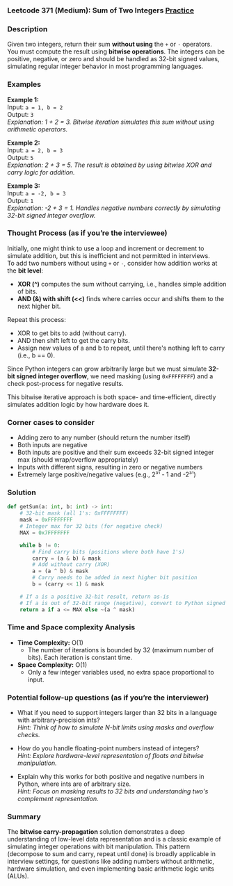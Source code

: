 ### Leetcode 371 (Medium): Sum of Two Integers [Practice](https://leetcode.com/problems/sum-of-two-integers)

### Description  
Given two integers, return their sum **without using** the `+` or `-` operators.  
You must compute the result using **bitwise operations**. The integers can be positive, negative, or zero and should be handled as 32-bit signed values, simulating regular integer behavior in most programming languages.

### Examples  

**Example 1:**  
Input: `a = 1, b = 2`  
Output: `3`  
*Explanation: 1 + 2 = 3. Bitwise iteration simulates this sum without using arithmetic operators.*

**Example 2:**  
Input: `a = 2, b = 3`  
Output: `5`  
*Explanation: 2 + 3 = 5. The result is obtained by using bitwise XOR and carry logic for addition.*

**Example 3:**  
Input: `a = -2, b = 3`  
Output: `1`  
*Explanation: -2 + 3 = 1. Handles negative numbers correctly by simulating 32-bit signed integer overflow.*

### Thought Process (as if you’re the interviewee)  
Initially, one might think to use a loop and increment or decrement to simulate addition, but this is inefficient and not permitted in interviews.  
To add two numbers without using `+` or `-`, consider how addition works at the **bit level**:  
- **XOR (^)** computes the sum without carrying, i.e., handles simple addition of bits.  
- **AND (&) with shift (<<)** finds where carries occur and shifts them to the next higher bit.

Repeat this process:  
- XOR to get bits to add (without carry).
- AND then shift left to get the carry bits.
- Assign new values of a and b to repeat, until there's nothing left to carry (i.e., b == 0).

Since Python integers can grow arbitrarily large but we must simulate **32-bit signed integer overflow**, we need masking (using `0xFFFFFFFF`) and a check post-process for negative results.

This bitwise iterative approach is both space- and time-efficient, directly simulates addition logic by how hardware does it.

### Corner cases to consider  
- Adding zero to any number (should return the number itself)
- Both inputs are negative
- Both inputs are positive and their sum exceeds 32-bit signed integer max (should wrap/overflow appropriately)
- Inputs with different signs, resulting in zero or negative numbers
- Extremely large positive/negative values (e.g., 2³¹ - 1 and -2³¹)

### Solution

```python
def getSum(a: int, b: int) -> int:
    # 32-bit mask (all 1's: 0xFFFFFFFF)
    mask = 0xFFFFFFFF
    # Integer max for 32 bits (for negative check)
    MAX = 0x7FFFFFFF

    while b != 0:
        # Find carry bits (positions where both have 1's)
        carry = (a & b) & mask
        # Add without carry (XOR)
        a = (a ^ b) & mask
        # Carry needs to be added in next higher bit position
        b = (carry << 1) & mask

    # If a is a positive 32-bit result, return as-is
    # If a is out of 32-bit range (negative), convert to Python signed int
    return a if a <= MAX else ~(a ^ mask)
```

### Time and Space complexity Analysis  

- **Time Complexity:** O(1)  
  - The number of iterations is bounded by 32 (maximum number of bits). Each iteration is constant time.
- **Space Complexity:** O(1)  
  - Only a few integer variables used, no extra space proportional to input.

### Potential follow-up questions (as if you’re the interviewer)  

- What if you need to support integers larger than 32 bits in a language with arbitrary-precision ints?  
  *Hint: Think of how to simulate N-bit limits using masks and overflow checks.*

- How do you handle floating-point numbers instead of integers?  
  *Hint: Explore hardware-level representation of floats and bitwise manipulation.*

- Explain why this works for both positive and negative numbers in Python, where ints are of arbitrary size.  
  *Hint: Focus on masking results to 32 bits and understanding two's complement representation.*

### Summary
The **bitwise carry-propagation** solution demonstrates a deep understanding of low-level data representation and is a classic example of simulating integer operations with bit manipulation. This pattern (decompose to sum and carry, repeat until done) is broadly applicable in interview settings, for questions like adding numbers without arithmetic, hardware simulation, and even implementing basic arithmetic logic units (ALUs).
